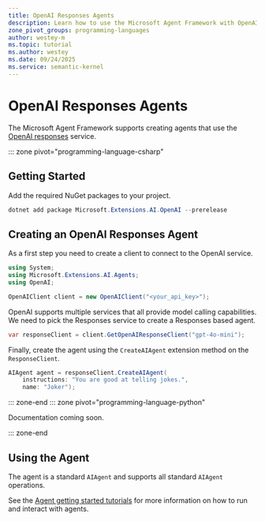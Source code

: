 ```yaml
---
title: OpenAI Responses Agents
description: Learn how to use the Microsoft Agent Framework with OpenAI Responses service.
zone_pivot_groups: programming-languages
author: westey-m
ms.topic: tutorial
ms.author: westey
ms.date: 09/24/2025
ms.service: semantic-kernel
---
```


# OpenAI Responses Agents

The Microsoft Agent Framework supports creating agents that use the [OpenAI responses](https://platform.openai.com/docs/api-reference/responses/create) service.

::: zone pivot="programming-language-csharp"

## Getting Started

Add the required NuGet packages to your project.

```powershell
dotnet add package Microsoft.Extensions.AI.OpenAI --prerelease
```

## Creating an OpenAI Responses Agent

As a first step you need to create a client to connect to the OpenAI service.

```csharp
using System;
using Microsoft.Extensions.AI.Agents;
using OpenAI;

OpenAIClient client = new OpenAIClient("<your_api_key>");
```

OpenAI supports multiple services that all provide model calling capabilities.
We need to pick the Responses service to create a Responses based agent.

```csharp
var responseClient = client.GetOpenAIResponseClient("gpt-4o-mini");
```

Finally, create the agent using the `CreateAIAgent` extension method on the `ResponseClient`.

```csharp
AIAgent agent = responseClient.CreateAIAgent(
    instructions: "You are good at telling jokes.",
    name: "Joker");
```

::: zone-end
::: zone pivot="programming-language-python"

Documentation coming soon.

::: zone-end

## Using the Agent

The agent is a standard `AIAgent` and supports all standard `AIAgent` operations.

See the [Agent getting started tutorials](../../../tutorials/overview.md) for more information on how to run and interact with agents.
